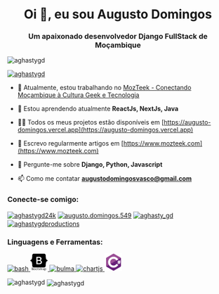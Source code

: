 <h1 align="center">Oi 👋, eu sou Augusto Domingos</h1>
<h3 align="center">Um apaixonado desenvolvedor Django FullStack de Moçambique</h3>

<p align="left"> <img src="https://komarev.com/ghpvc/?username=aghastygd&label=Visualizações%20do%20perfil&color=0e75b6&style=flat" alt="aghastygd" /> </p>

<p align="left"> <a href="https://github.com/ryo-ma/github-profile-trophy"><img src="https://github-profile-trophy.vercel.app/?username=aghastygd" alt="aghastygd" /></a> </p>

- 🔭 Atualmente, estou trabalhando no [MozTeek - Conectando Moçambique à Cultura Geek e Tecnologia](https://www.mozteek.com)

- 🌱 Estou aprendendo atualmente **ReactJs, NextJs, Java**

- 👨‍💻 Todos os meus projetos estão disponíveis em [https://augusto-domingos.vercel.app](https://augusto-domingos.vercel.app)

- 📝 Escrevo regularmente artigos em [https://www.mozteek.com](https://www.mozteek.com)

- 💬 Pergunte-me sobre **Django, Python, Javascript**

- 📫 Como me contatar **augustodomingosvasco@gmail.com**

<h3 align="left">Conecte-se comigo:</h3>
<p align="left">
<a href="https://twitter.com/aghastygd24k" target="blank"><img align="center" src="https://raw.githubusercontent.com/rahuldkjain/github-profile-readme-generator/master/src/images/icons/Social/twitter.svg" alt="aghastygd24k" height="30" width="40" /></a>
<a href="https://fb.com/augusto.domingos.549" target="blank"><img align="center" src="https://raw.githubusercontent.com/rahuldkjain/github-profile-readme-generator/master/src/images/icons/Social/facebook.svg" alt="augusto.domingos.549" height="30" width="40" /></a>
<a href="https://instagram.com/aghasty_gd" target="blank"><img align="center" src="https://raw.githubusercontent.com/rahuldkjain/github-profile-readme-generator/master/src/images/icons/Social/instagram.svg" alt="aghasty_gd" height="30" width="40" /></a>
<a href="https://www.youtube.com/c/aghastygdproductions" target="blank"><img align="center" src="https://raw.githubusercontent.com/rahuldkjain/github-profile-readme-generator/master/src/images/icons/Social/youtube.svg" alt="aghastygdproductions" height="30" width="40" /></a>
</p>

<h3 align="left">Linguagens e Ferramentas:</h3>
<p align="left"> 
    <a href="https://www.gnu.org/software/bash/" target="_blank" rel="noreferrer"> <img src="https://www.vectorlogo.zone/logos/gnu_bash/gnu_bash-icon.svg" alt="bash" width="40" height="40"/> </a> 
    <a href="https://getbootstrap.com" target="_blank" rel="noreferrer"> <img src="https://raw.githubusercontent.com/devicons/devicon/master/icons/bootstrap/bootstrap-plain-wordmark.svg" alt="bootstrap" width="40" height="40"/> </a> 
    <a href="https://bulma.io/" target="_blank" rel="noreferrer"> <img src="https://raw.githubusercontent.com/gilbarbara/logos/804dc257b59e144eaca5bc6ffd16949752c6f789/logos/bulma.svg" alt="bulma" width="40" height="40"/> </a> 
    <a href="https://www.chartjs.org" target="_blank" rel="noreferrer"> <img src="https://www.chartjs.org/media/logo-title.svg" alt="chartjs" width="40" height="40"/> </a> 
    <a href="https://www.w3schools.com/cs/" target="_blank" rel="noreferrer"> <img src="https://raw.githubusercontent.com/devicons/devicon/master/icons/csharp/csharp-original.svg" alt="csharp" width="40" height="40"/> </a> 
    <!-- Adicione aqui os ícones restantes -->
</p>

<p><img align="left" src="https://github-readme-stats.vercel.app/api/top-langs?username=aghastygd&show_icons=true&locale=pt-BR&layout=compact" alt="aghastygd" /></p>

<p>&nbsp;<img align="center" src="https://github-readme-stats.vercel.app/api?username=aghastygd&show_icons=true&locale=pt-BR" alt="aghastygd" /></p>
